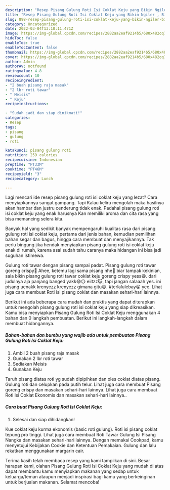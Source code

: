 ```yaml
---
description: "Resep Pisang Gulung Roti Isi Coklat Keju yang Bikin Ngiler , Bisa Manjain Lidah"
title: "Resep Pisang Gulung Roti Isi Coklat Keju yang Bikin Ngiler , Bisa Manjain Lidah"
slug: 898-resep-pisang-gulung-roti-isi-coklat-keju-yang-bikin-ngiler-bisa-manjain-lidah
category: Uncategorized
date: 2022-03-04T13:10:11.471Z
image: https://img-global.cpcdn.com/recipes/2882aa2eaf9214b5/680x482cq70/pisang-gulung-roti-isi-coklat-keju-foto-resep-utama.jpg
hideToc: false
enableToc: true
enableTocContent: false
thumbnail: https://img-global.cpcdn.com/recipes/2882aa2eaf9214b5/680x482cq70/pisang-gulung-roti-isi-coklat-keju-foto-resep-utama.jpg
cover: https://img-global.cpcdn.com/recipes/2882aa2eaf9214b5/680x482cq70/pisang-gulung-roti-isi-coklat-keju-foto-resep-utama.jpg
author: Admin
authorAv: notfound
ratingvalue: 4.8
reviewcount: 10
recipeingredient:
- "2 buah pisang raja masak"
- "2 lbr roti tawar"
- " Meisis"
- " Keju"
recipeinstructions:

- "Sudah jadi dan siap dinikmati!"
categories:
- Resep
tags:
- pisang
- gulung
- roti

katakunci: pisang gulung roti 
nutrition: 259 calories
recipecuisine: Indonesian
preptime: "PT33M"
cooktime: "PT46M"
recipeyield: "3"
recipecategory: Lunch

---
```



Lagi mencari ide resep pisang gulung roti isi coklat keju yang lezat? Cara menyiapkannya sangat gampang. Tapi Kalau keliru mengolah maka hasilnya akan hambar dan justru cenderung tidak enak. Padahal pisang gulung roti isi coklat keju yang enak harusnya Kan memiliki aroma dan cita rasa yang bisa memancing selera kita.


Banyak hal yang sedikit banyak mempengaruhi kualitas rasa dari pisang gulung roti isi coklat keju, pertama dari jenis bahan, kemudian pemilihan bahan segar dan bagus, hingga cara membuat dan menyajikannya. Tak perlu bingung jika hendak menyiapkan pisang gulung roti isi coklat keju enak di rumah, karena asal sudah tahu caranya maka hidangan ini bisa jadi suguhan istimewa.

Gulung roti tawar dengan pisang sampai padat. Pisang gulung roti tawar goreng crispy🍌 Ahee, ketemu lagi sama pisang nhe🍌 biar tampak kekinian, saia bikin pisang gulung roti tawar coklat keju goreng crispy yess😄. dari judulnya aja panjang banged yakk😅😥 eiitzz😺, tapi jangan salaaah yes. ini pisang uenakk krenyezz krenyezz gimana gitu😋. #terlalulebay😜 yee. Lihat juga cara membuat Roti isi pisang coklat dan masakan sehari-hari lainnya.


Berikut ini ada beberapa cara mudah dan praktis yang dapat diterapkan untuk mengolah pisang gulung roti isi coklat keju yang siap dikreasikan. Kamu bisa menyiapkan Pisang Gulung Roti Isi Coklat Keju menggunakan 4 bahan dan 0 langkah pembuatan. Berikut ini langkah-langkah dalam membuat hidangannya.

<!--inarticleads1-->

##### Bahan-bahan dan bumbu yang wajib ada untuk pembuatan Pisang Gulung Roti Isi Coklat Keju:

1. Ambil 2 buah pisang raja masak
1. Gunakan 2 lbr roti tawar
1. Sediakan  Meisis
1. Gunakan  Keju


Taruh pisang diatas roti yg sudah dipipihkan dan oles coklat diatas pisang. Gulung roti dan celupkan pada putih telur. Lihat juga cara membuat Pisang goreng crispy dan masakan sehari-hari lainnya. Lihat juga cara membuat Roti Isi Coklat Ekonomis dan masakan sehari-hari lainnya.. 

<!--inarticleads2-->

##### Cara buat Pisang Gulung Roti Isi Coklat Keju:


1. Selesai dan siap dihidangkan!

Kue coklat keju kurma ekonomis (basic roti gulung). Roti isi pisang coklat tepung pro tinggi. Lihat juga cara membuat Roti Tawar Gulung Isi Pisang Nangka dan masakan sehari-hari lainnya. Dengan memakai Cookpad, kamu menyetujui Kebijakan Cookie dan Ketentuan Pemakaian. Gulung dan lalu rekatkan menggunakan margarin cair. 

Terima kasih telah membaca resep yang kami tampilkan di sini. Besar harapan kami, olahan Pisang Gulung Roti Isi Coklat Keju yang mudah di atas dapat membantu kamu menyiapkan makanan yang sedap untuk keluarga/teman ataupun menjadi inspirasi bagi kamu yang berkeinginan untuk berjualan makanan. Selamat mencoba!
